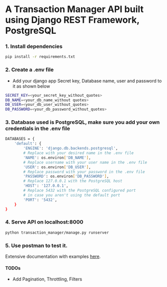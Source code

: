 # A Transaction Manager API built using Django REST Framework, PostgreSQL

### 1. Install dependencies
```sh
pip install -r requirements.txt
```

### 2. Create a .env file
- Add your django app Secret key, Database name, user and password to it as shown below
```sh
SECRET_KEY=<your_secret_key_without_quotes>
DB_NAME=<your_db_name_without quotes>
DB_USER=<your_db_user_without_quotes>
DB_PASSWORD=<your_db_password_without_quotes>
```

### 3. Database used is PostgreSQL, make sure you add your own credentials in the .env file
```sh
DATABASES = {
    'default': {
        'ENGINE': 'django.db.backends.postgresql',
        # Replace with your desired name in the .env file
        'NAME': os.environ['DB_NAME'],
        # Replace username with your user name in the .env file
        'USER': os.environ['DB_USER'],
        # Replace password with your password in the .env file
        'PASSWORD': os.environ['DB_PASSWORD'],
        # Replace 127.0.0.1 with the PostgreSQL host
        'HOST': '127.0.0.1',
        # Replace 5432 with the PostgreSQL configured port
        # in case you aren't using the default port
        'PORT': '5432',
    }
}
```

### 4. Serve API on localhost:8000
```sh
python transaction_manager/manage.py runserver
```

### 5. Use postman to test it.

Extensive documentation with examples [here]().

#### TODOs
- Add Pagination, Throttling, Filters